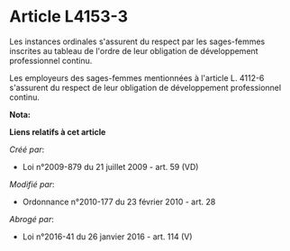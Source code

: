# Article L4153-3

Les instances ordinales s'assurent du respect par les sages-femmes inscrites au tableau de l'ordre  de leur obligation de
développement professionnel continu.

Les employeurs des sages-femmes mentionnées à l'article L. 4112-6 s'assurent du respect de leur obligation de développement
professionnel continu.

**Nota:**



**Liens relatifs à cet article**

_Créé par_:

  - Loi n°2009-879 du 21 juillet 2009 - art. 59 (VD)

_Modifié par_:

  - Ordonnance n°2010-177 du 23 février 2010 - art. 28

_Abrogé par_:

  - Loi n°2016-41 du 26 janvier 2016 - art. 114 (V)
